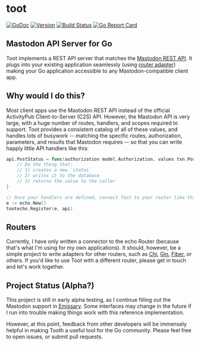 # toot

[![GoDoc](https://img.shields.io/badge/go-documentation-blue.svg?style=flat-square)](http://pkg.go.dev/github.com/benpate/toot)
[![Version](https://img.shields.io/github/v/release/benpate/toot?include_prereleases&style=flat-square&color=brightgreen)](https://github.com/benpate/toot/releases)
[![Build Status](https://img.shields.io/github/actions/workflow/status/benpate/toot/go.yml?style=flat-square)](https://github.com/benpate/toot/actions/workflows/go.yml)
[![Go Report Card](https://goreportcard.com/badge/github.com/benpate/toot?style=flat-square)](https://goreportcard.com/report/github.com/benpate/toot)

## Mastodon API Server for Go

Toot implements a REST API server that matches the [Mastodon REST API](https://docs.joinmastodon.org/api/).  It plugs into your existing application seamlessly (using [router adapter](#routers)) making your Go application accessible to any Mastodon-compatible client app.

## Why would I do this?

Most client apps use the Mastodon REST API instead of the official ActivityPub Client-to-Server (C2S) API.  However, the Mastodon API is very large, with a huge number of routes, handlers, and scopes required to support.  Toot provides a consistent catalog of all of these values, and handles lots of busywork -- matching the specific routes, authorization, parameters, and results that Mastodon requires -- so that you can write happly little API handlers like this:

```go
api.PostStatus = func(authorization model.Authorization, values txn.PostStatus) (object.Status, error) {
	// Do the thing that:
	// 1) creates a new `status`
	// 2) writes it to the database
	// 3) returns the value to the caller
}

// Once your handlers are defined, connect Toot to your router like this:
e := echo.New()
tootecho.Register(e, api)
```

## Routers

Currently, I have only written a connector to the echo Router (because that's what I'm using for my own applications).  It should, however, be a simple project to write adapters for other routers, such as [Chi](https://github.com/go-chi/chi), [Gin](https://github.com/gin-gonic/gin), [Fiber](https://github.com/gofiber/fiber), or others.  If you'd like to use Toot with a different router, please get in touch and let's work together.

## Project Status (Alpha?)

This project is still in early alpha testing, as I continue filling out the Mastodon support in [Emissary](https://emissary.dev).  Some interfaces may change in the future if I run into trouble making things work with this reference implementation.

However, at this point, feedback from other developers will be immensely helpful in making Tooth a useful tool for the Go community.  Please feel free to open issues, or submit pull requests.